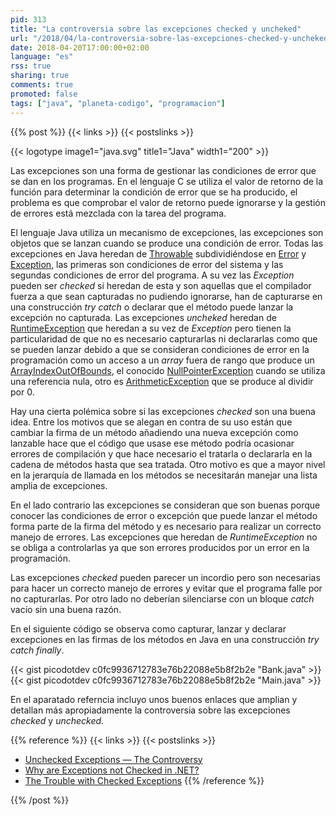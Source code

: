 ```yaml
---
pid: 313
title: "La controversia sobre las excepciones checked y uncheked"
url: "/2018/04/la-controversia-sobre-las-excepciones-checked-y-uncheked/"
date: 2018-04-20T17:00:00+02:00
language: "es"
rss: true
sharing: true
comments: true
promoted: false
tags: ["java", "planeta-codigo", "programacion"]
---
```


{{% post %}}
{{< links >}}
{{< postslinks >}}

{{< logotype image1="java.svg" title1="Java" width1="200" >}}

Las excepciones son una forma de gestionar las condiciones de error que se dan en los programas. En el lenguaje C se utiliza el valor de retorno de la función para determinar la condición de error que se ha producido, el problema es que comprobar el valor de retorno puede ignorarse y la gestión de errores está mezclada con la tarea del programa.

El lenguaje Java utiliza un mecanismo de excepciones, las excepciones son objetos que se lanzan cuando se produce una condición de error. Todas las excepciones en Java heredan de [Throwable](https://docs.oracle.com/javase/10/docs/api/java/lang/Throwable.html) subdividiéndose en [Error](https://docs.oracle.com/javase/10/docs/api/java/lang/Error.html) y [Exception](https://docs.oracle.com/javase/10/docs/api/java/lang/Exception.html), las primeras son condiciones de error del sistema y las segundas condiciones de error del programa. A su vez las _Exception_ pueden ser _checked_ si heredan de esta y son aquellas que el compilador fuerza a que sean capturadas no pudiendo ignorarse, han de capturarse en una construcción _try catch_ o declarar que el método puede lanzar la excepción no capturada. Las excepciones _uncheked_ heredan de [RuntimeException](https://docs.oracle.com/javase/10/docs/api/java/lang/RuntimeException.html) que heredan a su vez de _Exception_ pero tienen la particularidad de que no es necesario capturarlas ni declararlas como que se pueden lanzar debido a que se consideran condiciones de error en la programación como un acceso a un _array_ fuera de rango que produce un [ArrayIndexOutOfBounds](https://docs.oracle.com/javase/10/docs/api/java/lang/ArrayIndexOutOfBoundsException.html), el conocido [NullPointerException](https://docs.oracle.com/javase/10/docs/api/java/lang/NullPointerException.html) cuando se utiliza una referencia nula, otro es [ArithmeticException](https://docs.oracle.com/javase/10/docs/api/java/lang/ArithmeticException.html) que se produce al dividir por 0.

Hay una cierta polémica sobre si las excepciones _checked_ son una buena idea. Entre los motivos que se alegan en contra de su uso están que cambiar la firma de un método añadiendo una nueva excepción como lanzable hace que el código que usase ese método podría ocasionar errores de compilación y que hace necesario el tratarla o declararla en la cadena de métodos hasta que sea tratada. Otro motivo es que a mayor nivel en la jerarquía de llamada en los métodos se necesitarán manejar una lista amplia de excepciones.

En el lado contrario las excepciones se consideran que son buenas porque conocer las condiciones de error o excepción que puede lanzar el método forma parte de la firma del método y es necesario para realizar un correcto manejo de errores. Las excepciones que heredan de _RuntimeException_ no se obliga a controlarlas ya que son errores producidos por un error en la programación.

Las excepciones _checked_ pueden parecer un incordio pero son necesarias para hacer un correcto manejo de errores y evitar que el programa falle por no capturarlas. Por otro lado no deberían silenciarse con un bloque _catch_ vacío sin una buena razón.

En el siguiente código se observa como capturar, lanzar y declarar excepciones en las firmas de los métodos en Java en una construcción _try catch finally_.

{{< gist picodotdev c0fc9936712783e76b22088e5b8f2b2e "Bank.java" >}}
{{< gist picodotdev c0fc9936712783e76b22088e5b8f2b2e "Main.java" >}}

En el aparatado referncia incluyo unos buenos enlaces que amplian y detallan más apropiadamente la controversia sobre las excepciones _checked_ y _unchecked_.

{{% reference %}}
{{< links >}}
{{< postslinks >}}
* [Unchecked Exceptions — The Controversy](https://docs.oracle.com/javase/tutorial/essential/exceptions/runtime.html)
* [Why are Exceptions not Checked in .NET?](http://stackoverflow.com/questions/124143/why-are-exceptions-not-checked-in-net#126122)
* [The Trouble with Checked Exceptions](http://www.artima.com/intv/handcuffs.html)
{{% /reference %}}

{{% /post %}}
